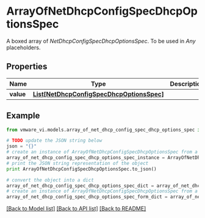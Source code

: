 # ArrayOfNetDhcpConfigSpecDhcpOptionsSpec

A boxed array of *NetDhcpConfigSpecDhcpOptionsSpec*. To be used in *Any* placeholders. 

## Properties
Name | Type | Description | Notes
------------ | ------------- | ------------- | -------------
**value** | [**List[NetDhcpConfigSpecDhcpOptionsSpec]**](NetDhcpConfigSpecDhcpOptionsSpec.md) |  | 

## Example

```python
from vmware_vi.models.array_of_net_dhcp_config_spec_dhcp_options_spec import ArrayOfNetDhcpConfigSpecDhcpOptionsSpec

# TODO update the JSON string below
json = "{}"
# create an instance of ArrayOfNetDhcpConfigSpecDhcpOptionsSpec from a JSON string
array_of_net_dhcp_config_spec_dhcp_options_spec_instance = ArrayOfNetDhcpConfigSpecDhcpOptionsSpec.from_json(json)
# print the JSON string representation of the object
print ArrayOfNetDhcpConfigSpecDhcpOptionsSpec.to_json()

# convert the object into a dict
array_of_net_dhcp_config_spec_dhcp_options_spec_dict = array_of_net_dhcp_config_spec_dhcp_options_spec_instance.to_dict()
# create an instance of ArrayOfNetDhcpConfigSpecDhcpOptionsSpec from a dict
array_of_net_dhcp_config_spec_dhcp_options_spec_form_dict = array_of_net_dhcp_config_spec_dhcp_options_spec.from_dict(array_of_net_dhcp_config_spec_dhcp_options_spec_dict)
```
[[Back to Model list]](../README.md#documentation-for-models) [[Back to API list]](../README.md#documentation-for-api-endpoints) [[Back to README]](../README.md)



